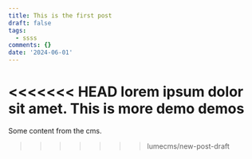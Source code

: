 ```yaml
---
title: This is the first post
draft: false
tags:
  - ssss
comments: {}
date: '2024-06-01'
---
```

<<<<<<< HEAD
lorem ipsum dolor sit amet. This is more demo demos
=======
Some content from the cms.
>>>>>>> lumecms/new-post-draft
